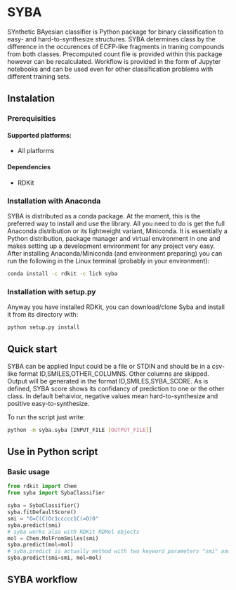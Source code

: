 # SYBA
SYnthetic BAyesian classifier is Python package for binary classification to easy- and hard-to-synthesize structures.
SYBA determines class by the difference in the occurences of ECFP-like fragments in traning compounds from both classes.
Precomputed count file is provided within this package however can be recalculated. Workflow is provided in the form of
Jupyter notebooks and can be used even for other classification problems with different training sets.

## Instalation
### Prerequisities
#### Supported platforms:
* All platforms

#### Dependencies
* RDKit

### Installation with Anaconda
SYBA is distributed as a conda package. At the moment, this is the preferred way to install and use the library.
All you need to do is get the full Anaconda distribution or its lightweight variant, Miniconda. It is essentially a
Python distribution, package manager and virtual environment in one and makes setting up a development environment
for any project very easy. After installing Anaconda/Miniconda (and environment preparing) you can run the following in
the Linux terminal (probably in your environment):
```bash
conda install -c rdkit -c lich syba
```

### Installation with setup.py
Anyway you have installed RDKit, you can download/clone Syba and install it 
from its directory with:
```bash
python setup.py install
```

## Quick start
SYBA can be applied
Input could be a file or STDIN and should be in a csv-like format ID,SMILES,OTHER_COLUMNS. Other columns are skipped.
Output will be generated in the format ID,SMILES,SYBA_SCORE. As is defined, SYBA score shows its confidancy of prediction
to one or the other class. In default behaivior, negative values mean hard-to-synthesize and positive easy-to-synthesize.

To run the script just write: 

```bash
python -m syba.syba [INPUT_FILE [OUTPUT_FILE]]
```
## Use in Python script
### Basic usage
```python
from rdkit import Chem
from syba import SybaClassifier

syba = SybaClassifier()
syba.fitDefaultScore()
smi = "O=C(C)Oc1ccccc1C(=O)O"
syba.predict(smi)
# syba works also with RDKit RDMol objects
mol = Chem.MolFromSmiles(smi)
syba.predict(mol=mol)
# syba.predict is actually method with two keyword parameters "smi" and "mol", if both provided score is calculated for compound defined in "smi" parameter has the priority
syba.predict(smi=smi, mol=mol)
```

## SYBA workflow

